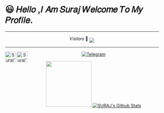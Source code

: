  # 😃 𝐻𝑒𝑙𝑙𝑜 ,𝐼 𝐴𝑚 𝑆𝑢𝑟𝑎𝑗 𝑊𝑒𝑙𝑐𝑜𝑚𝑒 𝑇𝑜 𝑀𝑦 𝑃𝑟𝑜𝑓𝑖𝑙𝑒.
<div align="center">

----
              
𝑉𝑖𝑠𝑖𝑡𝑜𝑟𝑠
 🥰    <img align="middle" src="https://profile-counter.glitch.me/TG-SURAJ/count.svg" />
</p>

----

<a href="https://t.me/KingOf_univers">
  <img align="left" alt="Suraj's Telegram" width="35px" src="https://cdn.jsdelivr.net/npm/simple-icons@v4/icons/telegram.svg" />
</a" /></a>
<a href="https://instagram.com/__noughty_legend__/">
  <img align="left" alt="Suraj's's Instagram" width="35px" src="https://cdn.jsdelivr.net/npm/simple-icons@v3/icons/instagram.svg" />
</a>
<a href="https://t.me/albintko"><img alt="Telegram" src="https://img.shields.io/badge/𝚂𝚄𝚁𝙰𝙹-2CA5E0?style=for-the-badge&logo=telegram&logoColor=green"/></a>
</p>
<a href="https://youtube.com/channel/UCx3Xs6OhfHgoMtQRIegivzA">
  <img src="https://img.shields.io/badge/Subscribe-black?logo=youtube" width="149">

<img align="center" src="https://github-readme-stats.vercel.app/api?username=TG-SURAJ&include_all_commits=true&count_private=true&show_icons=true&line_height=20&title_color=7A7ADB&icon_color=2234AE&text_color=D3D3D3&bg_color=0,000000,130F40" alt="SURAJ's Github Stats">
</br>    
</div>
